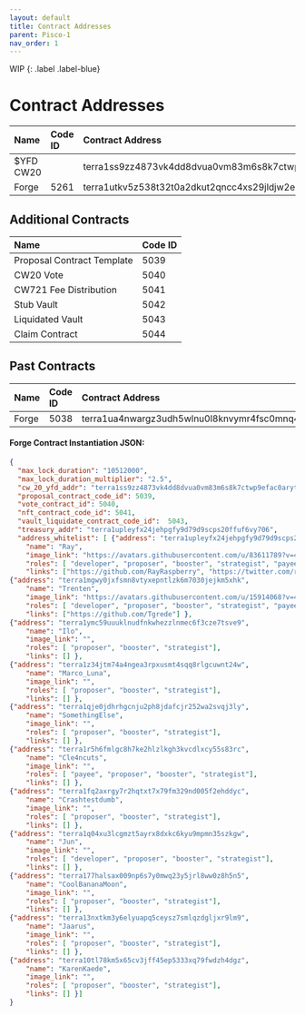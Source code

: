 ```yaml
---
layout: default
title: Contract Addresses
parent: Pisco-1
nav_order: 1
---
```


WIP
{: .label .label-blue}

# Contract Addresses

| Name        | Code ID | Contract Address |
|:-------------|:------------------|:---------|
| $YFD CW20             | | terra1ss9zz4873vk4dd8dvua0vm83m6s8k7ctwp9efac0arytn6jthfgsy2d4a9  |
| Forge   | 5261 | 	terra1utkv5z538t32t0a2dkut2qncc4xs29jldjw2ez5s9tuzjsy59d0sm5p2mz  |

## Additional Contracts

| Name        | Code ID | 
|:-------------|:------------------|
| Proposal Contract Template  | 5039  |
| CW20 Vote  | 5040  |
| CW721 Fee Distribution  | 5041  |
| Stub Vault  | 5042  |
| Liquidated Vault  | 5043  |
| Claim Contract  | 5044  |

## Past Contracts

| Name        | Code ID | Contract Address |
|:-------------|:------------------|:---------|
| Forge   | 5038 | terra1ua4nwargz3udh5wlnu0l8knvymr4fsc0mnq426qz442f93zjrw5s63jcst  |


#### Forge Contract Instantiation JSON:

```json
{
  "max_lock_duration": "10512000",
  "max_lock_duration_multiplier": "2.5",
  "cw_20_yfd_addr": "terra1ss9zz4873vk4dd8dvua0vm83m6s8k7ctwp9efac0arytn6jthfgsy2d4a9",
  "proposal_contract_code_id": 5039,
  "vote_contract_id": 5040,
  "nft_contract_code_id": 5041,
  "vault_liquidate_contract_code_id":  5043,
  "treasury_addr": "terra1upleyfx24jehpgfy9d79d9scps20ffuf6vy706",
  "address_whitelist": [ {"address": "terra1upleyfx24jehpgfy9d79d9scps20ffuf6vy706",
    "name": "Ray",
    "image_link": "https://avatars.githubusercontent.com/u/83611789?v=4",
    "roles": [ "developer", "proposer", "booster", "strategist", "payee" ],
    "links": ["https://github.com/RayRaspberry", "https://twitter.com/rayraspberry1"] },
{"address": "terra1mgwy0jxfsmn8vtyxepntlzk6m7030jejkm5xhk",
    "name": "Trenten",
    "image_link": "https://avatars.githubusercontent.com/u/15914068?v=4",
    "roles": [ "developer", "proposer", "booster", "strategist", "payee" ],
    "links": ["https://github.com/Tgrede"] },
{"address": "terra1ymc59uuuklnudfnkwhezzlnmec6f3cze7tsve9",
    "name": "Ilo",
    "image_link": "",
    "roles": [ "proposer", "booster", "strategist"],
    "links": [] },
{"address": "terra1z34jtm74a4ngea3rpxusmt4sqq8rlgcuwnt24w",
    "name": "Marco_Luna",
    "image_link": "",
    "roles": [ "proposer", "booster", "strategist"],
    "links": [] },
{"address": "terra1qje0jdhrhgcnju2ph8jdafcjr252wa2svqj3ly",
    "name": "SomethingElse",
    "image_link": "",
    "roles": [ "proposer", "booster", "strategist"],
    "links": [] },
{"address": "terra1r5h6fmlgc8h7ke2hlzlkgh3kvcdlxcy55s83rc",
    "name": "Cle4ncuts",
    "image_link": "",
    "roles": [ "payee", "proposer", "booster", "strategist"],
    "links": [] },
{"address": "terra1fq2axrgy7r2hqtxt7x79fm329nd005f2ehddyc",
    "name": "Crashtestdumb",
    "image_link": "",
    "roles": [ "proposer", "booster", "strategist"],
    "links": [] },
{"address": "terra1q04xu3lcgmzt5ayrx8dxkc6kyu9mpmn35szkgw",
    "name": "Jun",
    "image_link": "",
    "roles": [ "developer", "proposer", "booster", "strategist"],
    "links": [] },
{"address": "terra177halsax009np6s7y0mwq23y5jrl8ww0z8h5n5",
    "name": "CoolBananaMoon",
    "image_link": "",
    "roles": [ "proposer", "booster", "strategist"],
    "links": [] },
{"address": "terra13nxtkm3y6elyuapq5ceysz7smlqzdgljxr9lm9",
    "name": "Jaarus",
    "image_link": "",
    "roles": [ "proposer", "booster", "strategist"],
    "links": [] },
{"address": "terra10tl78km5x65cv3jff45ep5333xq79fwdzh4dgz",
    "name": "KarenKaede",
    "image_link": "",
    "roles": [ "proposer", "booster", "strategist"],
    "links": [] }]
}
```
